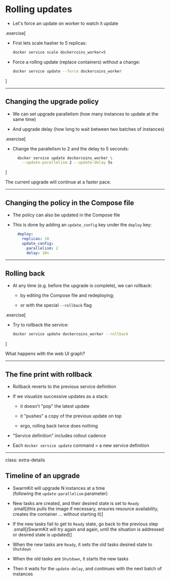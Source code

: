 # Rolling updates

- Let's force an update on worker to watch it update

.exercise[

- First lets scale hasher to 5 replicas:
  ```bash
  docker service scale dockercoins_worker=5
  ```

- Force a rolling update (replace containers) without a change:
  ```bash
  docker service update --force dockercoins_worker
  ```

]

---

## Changing the upgrade policy

- We can set upgrade parallelism (how many instances to update at the same time)

- And upgrade delay (how long to wait between two batches of instances)

.exercise[

- Change the parallelism to 2 and the delay to 5 seconds:
  ```bash
    docker service update dockercoins_worker \
      --update-parallelism 2 --update-delay 5s
  ```

]

The current upgrade will continue at a faster pace.

---

## Changing the policy in the Compose file

- The policy can also be updated in the Compose file

- This is done by adding an `update_config` key under the `deploy` key:

  ```yaml
    deploy:
      replicas: 10
      update_config:
        parallelism: 2
        delay: 10s
  ```

---

## Rolling back

- At any time (e.g. before the upgrade is complete), we can rollback:

  - by editing the Compose file and redeploying;

  - or with the special `--rollback` flag

.exercise[

- Try to rollback the service:
  ```bash
  docker service update dockercoins_worker --rollback
  ```

]

What happens with the web UI graph?

---

## The fine print with rollback

- Rollback reverts to the previous service definition

- If we visualize successive updates as a stack:

  - it doesn't "pop" the latest update

  - it "pushes" a copy of the previous update on top

  - ergo, rolling back twice does nothing

- "Service definition" includes rollout cadence

- Each `docker service update` command = a new service definition

---

class: extra-details

## Timeline of an upgrade

- SwarmKit will upgrade N instances at a time
  <br/>(following the `update-parallelism` parameter)

- New tasks are created, and their desired state is set to `Ready`
  <br/>.small[(this pulls the image if necessary, ensures resource availability, creates the container ... without starting it)]

- If the new tasks fail to get to `Ready` state, go back to the previous step
  <br/>.small[(SwarmKit will try again and again, until the situation is addressed or desired state is updated)]

- When the new tasks are `Ready`, it sets the old tasks desired state to `Shutdown`

- When the old tasks are `Shutdown`, it starts the new tasks

- Then it waits for the `update-delay`, and continues with the next batch of instances
